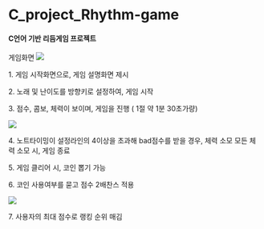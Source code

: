 # C_project_Rhythm-game
<h4> C언어 기반 리듬게임 프로젝트</h4>

  <p> 게임화면
    <img src = "https://user-images.githubusercontent.com/67617475/155063599-5cabdf6c-2573-4d42-9b5f-a9e2f10d19a8.png" >
  <p> 1. 게임 시작화면으로, 게임 설명화면 제시 </p>
  <p> 2. 노래 및 난이도를 방향키로 설정하여, 게임 시작 </p>
  <p> 3. 점수, 콤보, 체력이 보이며, 게임을 진행 ( 1절 약 1분 30초가량) </p>
    <img src = "https://user-images.githubusercontent.com/67617475/155065159-f2d1903e-192f-4590-a3ce-2da12804eb4f.png">
  <p> 4. 노트타이밍이 설정라인의 4이상을 초과해 bad점수를 받을 경우, 체력 소모
          모든 체력 소모 시, 게임 종료 </p>
  <p> 5. 게임 클리어 시, 코인 뽑기 가능 </p>
  <p> 6. 코인 사용여부를 묻고 점수 2배찬스 적용 </p>
  <img src = "https://user-images.githubusercontent.com/67617475/155065637-73fd8079-386f-4489-81ee-61baa6b5c6f9.png">
  <p> 7. 사용자의 최대 점수로 랭킹 순위 매김 </p>



